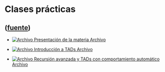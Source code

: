# Clases prácticas
([fuente](https://campus.exactas.uba.ar/course/view.php?id=990&section=4))
---
  - [![Archivo](https://campus.exactas.uba.ar/theme/image.php/magazine/core/1462913092/f/pdf) Presentación de la materia Archivo](https://campus.exactas.uba.ar/mod/resource/view.php?id=53212)

  - [![Archivo](https://campus.exactas.uba.ar/theme/image.php/magazine/core/1462913092/f/pdf) Introducción a TADs Archivo](https://campus.exactas.uba.ar/mod/resource/view.php?id=53213)

  - [![Archivo](https://campus.exactas.uba.ar/theme/image.php/magazine/core/1462913092/f/pdf) Recursión avanzada y TADs con comportamiento automático Archivo](https://campus.exactas.uba.ar/mod/resource/view.php?id=53214)


